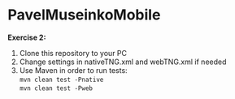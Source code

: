 # PavelMuseinkoMobile
**Exercise 2:**
1. Clone this repository to your PC
2. Change settings in nativeTNG.xml and webTNG.xml if needed
3. Use Maven in order to run tests:  
`mvn clean test -Pnative`  
`mvn clean test -Pweb`  